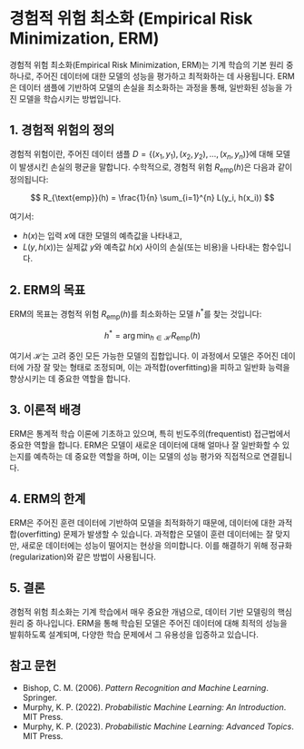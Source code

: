 # 경험적 위험 최소화 (Empirical Risk Minimization, ERM)

경험적 위험 최소화(Empirical Risk Minimization, ERM)는 기계 학습의 기본 원리 중 하나로, 주어진 데이터에 대한 모델의 성능을 평가하고 최적화하는 데 사용됩니다. ERM은 데이터 샘플에 기반하여 모델의 손실을 최소화하는 과정을 통해, 일반화된 성능을 가진 모델을 학습시키는 방법입니다.

## 1. 경험적 위험의 정의

경험적 위험이란, 주어진 데이터 샘플 $D = \{(x_1, y_1), (x_2, y_2), \dots, (x_n, y_n)\}$에 대해 모델이 발생시킨 손실의 평균을 말합니다. 수학적으로, 경험적 위험 $R_{\text{emp}}(h)$은 다음과 같이 정의됩니다:

$$
R_{\text{emp}}(h) = \frac{1}{n} \sum_{i=1}^{n} L(y_i, h(x_i))
$$

여기서:
- $h(x)$는 입력 $x$에 대한 모델의 예측값을 나타내고,
- $L(y, h(x))$는 실제값 $y$와 예측값 $h(x)$ 사이의 손실(또는 비용)을 나타내는 함수입니다.

## 2. ERM의 목표

ERM의 목표는 경험적 위험 $R_{\text{emp}}(h)$를 최소화하는 모델 $h^*$를 찾는 것입니다:

$$
h^* = \arg\min_{h \in \mathcal{H}} R_{\text{emp}}(h)
$$

여기서 $\mathcal{H}$는 고려 중인 모든 가능한 모델의 집합입니다. 이 과정에서 모델은 주어진 데이터에 가장 잘 맞는 형태로 조정되며, 이는 과적합(overfitting)을 피하고 일반화 능력을 향상시키는 데 중요한 역할을 합니다.

## 3. 이론적 배경

ERM은 통계적 학습 이론에 기초하고 있으며, 특히 빈도주의(frequentist) 접근법에서 중요한 역할을 합니다. ERM은 모델이 새로운 데이터에 대해 얼마나 잘 일반화할 수 있는지를 예측하는 데 중요한 역할을 하며, 이는 모델의 성능 평가와 직접적으로 연결됩니다.

## 4. ERM의 한계

ERM은 주어진 훈련 데이터에 기반하여 모델을 최적화하기 때문에, 데이터에 대한 과적합(overfitting) 문제가 발생할 수 있습니다. 과적합은 모델이 훈련 데이터에는 잘 맞지만, 새로운 데이터에는 성능이 떨어지는 현상을 의미합니다. 이를 해결하기 위해 정규화(regularization)와 같은 방법이 사용됩니다.

## 5. 결론

경험적 위험 최소화는 기계 학습에서 매우 중요한 개념으로, 데이터 기반 모델링의 핵심 원리 중 하나입니다. ERM을 통해 학습된 모델은 주어진 데이터에 대해 최적의 성능을 발휘하도록 설계되며, 다양한 학습 문제에서 그 유용성을 입증하고 있습니다.

## 참고 문헌
- Bishop, C. M. (2006). *Pattern Recognition and Machine Learning*. Springer.
- Murphy, K. P. (2022). *Probabilistic Machine Learning: An Introduction*. MIT Press.
- Murphy, K. P. (2023). *Probabilistic Machine Learning: Advanced Topics*. MIT Press.

